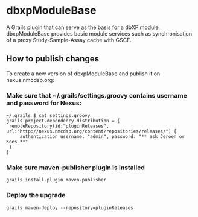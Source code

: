 dbxpModuleBase
====

A Grails plugin that can serve as the basis for a dbXP module.
dbxpModuleBase provides basic module services such as synchronisation of a proxy Study-Sample-Assay cache with GSCF.

## How to publish changes
To create a new version of dbxpModuleBase and publish it on nexus.nmcdsp.org:

### Make sure that ~/.grails/settings.groovy contains username and password for Nexus:
```
~/.grails $ cat settings.groovy
grails.project.dependency.distribution = {
 remoteRepository(id:"pluginReleases", url:"http://nexus.nmcdsp.org/content/repositories/releases/") {
     authentication username: "admin", password: "** ask Jeroen or Kees **"
 }
}
```

### Make sure maven-publisher plugin is installed
```
grails install-plugin maven-publisher
```

### Deploy the upgrade
```
grails maven-deploy --repository=pluginReleases
```